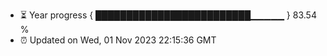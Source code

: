 - ⏳ Year progress { █████████████████████████▁▁▁▁▁ } 83.54 %
- ⏰ Updated on Wed, 01 Nov 2023 22:15:36 GMT

